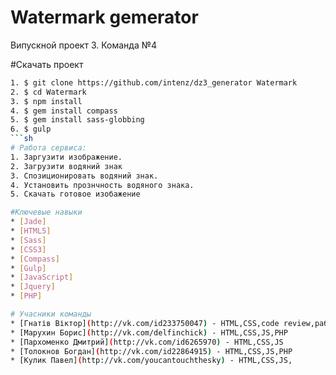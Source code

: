 # Watermark gemerator
Випускной проект 3.
Команда №4

#Скачать проект
```sh
1. $ git clone https://github.com/intenz/dz3_generator Watermark
2. $ cd Watermark
3. $ npm install
4. $ gem install compass
5. $ gem install sass-globbing
6. $ gulp
```sh
# Работа сервиса:
1. Заргузити изображение.
2. Загрузити водяний знак
3. Спозиционировать водяний знак.
4. Установить прознчность водяного знака.
5. Скачать готовое изобажение

#Ключевые навыки
* [Jade]
* [HTML5]
* [Sass]
* [CSS3]
* [Compass]
* [Gulp]
* [JavaScript]
* [Jquery]
* [PHP]

# Учасники команды
* [Гнатів Віктор](http://vk.com/id233750047) - HTML,CSS,code review,работа с git
* [Марухин Борис](http://vk.com/delfinchick) - HTML,CSS,JS,PHP
* [Пархоменко Дмитрий](http://vk.com/id6265970) - HTML,CSS,JS
* [Толокнов Богдан](http://vk.com/id22864915) - HTML,CSS,JS,PHP
* [Кулик Павел](http://vk.com/youcantouchthesky) - HTML,CSS,JS,